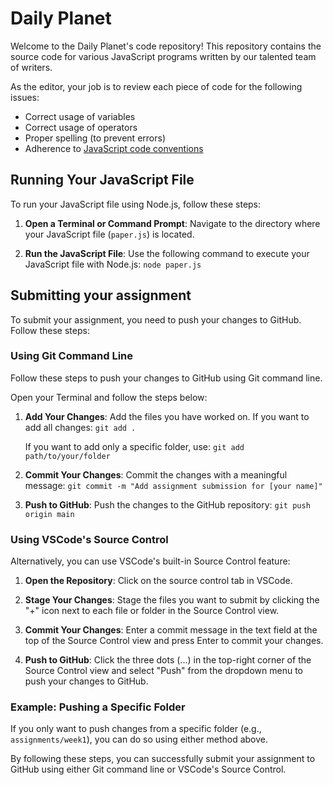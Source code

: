 # Daily Planet

Welcome to the Daily Planet's code repository! This repository contains the source code for various JavaScript programs written by our talented team of writers. 

As the editor, your job is to review each piece of code for the following issues:
- Correct usage of variables
- Correct usage of operators
- Proper spelling (to prevent errors)
- Adherence to [JavaScript code conventions](https://coursework.vschool.io/javascript-code-conventions/)

## Running Your JavaScript File

To run your JavaScript file using Node.js, follow these steps:

1. **Open a Terminal or Command Prompt**: Navigate to the directory where your JavaScript file (`paper.js`) is located.

2. **Run the JavaScript File**: Use the following command to execute your JavaScript file with Node.js:
   ```node paper.js```

## Submitting your assignment

To submit your assignment, you need to push your changes to GitHub. Follow these steps:

### Using Git Command Line

Follow these steps to push your changes to GitHub using Git command line.

Open your Terminal and follow the steps below:


1. **Add Your Changes**: Add the files you have worked on. If you want to add all changes:
   ```git add .```

   If you want to add only a specific folder, use:
   ```git add path/to/your/folder```

2. **Commit Your Changes**: Commit the changes with a meaningful message:
   ```git commit -m "Add assignment submission for [your name]"```

3. **Push to GitHub**: Push the changes to the GitHub repository:
   ```git push origin main```

### Using VSCode's Source Control

Alternatively, you can use VSCode's built-in Source Control feature:

1. **Open the Repository**: Click on the source control tab in VSCode.

2. **Stage Your Changes**: Stage the files you want to submit by clicking the "+" icon next to each file or folder in the Source Control view.

3. **Commit Your Changes**: Enter a commit message in the text field at the top of the Source Control view and press Enter to commit your changes.

4. **Push to GitHub**: Click the three dots (...) in the top-right corner of the Source Control view and select "Push" from the dropdown menu to push your changes to GitHub.

### Example: Pushing a Specific Folder

If you only want to push changes from a specific folder (e.g., `assignments/week1`), you can do so using either method above.

By following these steps, you can successfully submit your assignment to GitHub using either Git command line or VSCode's Source Control.

